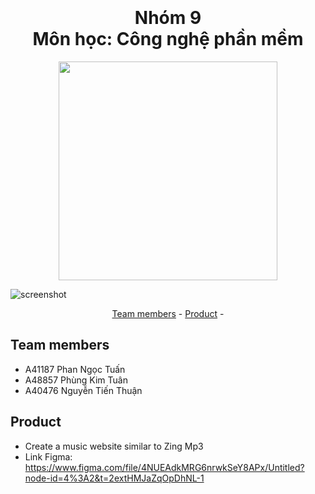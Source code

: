 
<h1 align="center">
  <br>
  <br>
  Nhóm 9
  <br>
  Môn học: Công nghệ phần mềm
  <br>
</h1>

<p align="center"></p>

<p align="center">
	<img src="https://upload.wikimedia.org/wikipedia/commons/thumb/2/24/ZingMP3logo.svg/2560px-ZingMP3logo.svg.png" width = "350px" height = "auto">
</p>

![screenshot](https://i.imgur.com/HAIqtys.gif)

<p align="center">
	<a href="#team-members">Team members</a> -
	<a href="#product">Product</a> -
</p>

## Team members
* A41187 Phan Ngọc Tuấn
* A48857 Phùng Kim Tuân
* A40476 Nguyễn Tiến Thuận

## Product
* Create a music website similar to Zing Mp3
* Link Figma: https://www.figma.com/file/4NUEAdkMRG6nrwkSeY8APx/Untitled?node-id=4%3A2&t=2extHMJaZqOpDhNL-1


